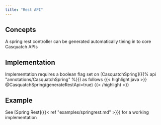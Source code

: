 ```yaml
---
title: "Rest API"
---
```


## Concepts
A spring rest controller can be generated automatically tieing in to core Casquatch APIs

## Implementation
Implementation requires a boolean flag set on [CasquatchSpring]({{% api "annotations/CasquatchSpring" %}}) as follows
{{< highlight java >}}
@CasquatchSpring(generateRestApi=true)
{{< /highlight >}}

## Example
See [Spring Rest]({{< ref "examples/springrest.md" >}}) for a working implementation